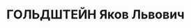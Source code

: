 ---
title: ГОЛЬДШТЕЙН Яков Львович
description: "Род. в 1891, г. Одесса. \n  Приговор: 28.12.1937 – ВМН"
---